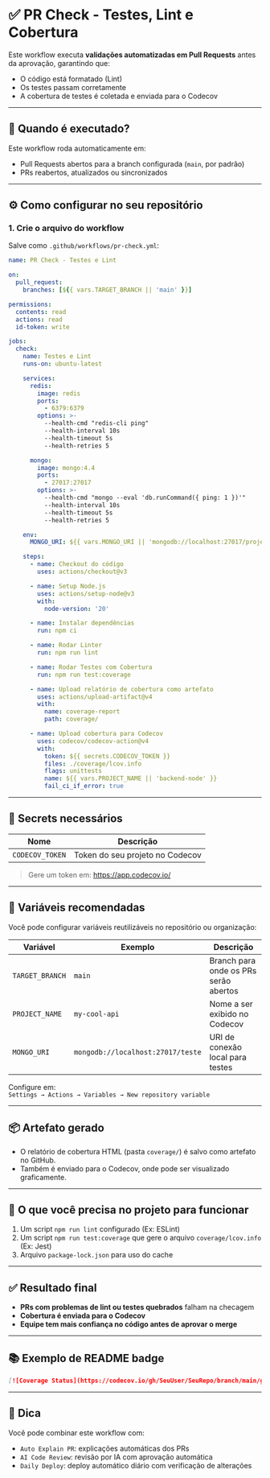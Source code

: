 # ✅ PR Check - Testes, Lint e Cobertura

Este workflow executa **validações automatizadas em Pull Requests** antes da aprovação, garantindo que:
- O código está formatado (Lint)
- Os testes passam corretamente
- A cobertura de testes é coletada e enviada para o Codecov

---

## 🚦 Quando é executado?

Este workflow roda automaticamente em:

- Pull Requests abertos para a branch configurada (`main`, por padrão)
- PRs reabertos, atualizados ou sincronizados

---

## ⚙️ Como configurar no seu repositório

### 1. Crie o arquivo do workflow

Salve como `.github/workflows/pr-check.yml`:

```yaml
name: PR Check - Testes e Lint

on:
  pull_request:
    branches: [${{ vars.TARGET_BRANCH || 'main' }}]

permissions:
  contents: read
  actions: read
  id-token: write

jobs:
  check:
    name: Testes e Lint
    runs-on: ubuntu-latest

    services:
      redis:
        image: redis
        ports:
          - 6379:6379
        options: >-
          --health-cmd "redis-cli ping"
          --health-interval 10s
          --health-timeout 5s
          --health-retries 5

      mongo:
        image: mongo:4.4
        ports:
          - 27017:27017
        options: >-
          --health-cmd "mongo --eval 'db.runCommand({ ping: 1 })'"
          --health-interval 10s
          --health-timeout 5s
          --health-retries 5

    env:
      MONGO_URI: ${{ vars.MONGO_URI || 'mongodb://localhost:27017/project-test' }}

    steps:
      - name: Checkout do código
        uses: actions/checkout@v3

      - name: Setup Node.js
        uses: actions/setup-node@v3
        with:
          node-version: '20'

      - name: Instalar dependências
        run: npm ci

      - name: Rodar Linter
        run: npm run lint

      - name: Rodar Testes com Cobertura
        run: npm run test:coverage

      - name: Upload relatório de cobertura como artefato
        uses: actions/upload-artifact@v4
        with:
          name: coverage-report
          path: coverage/

      - name: Upload cobertura para Codecov
        uses: codecov/codecov-action@v4
        with:
          token: ${{ secrets.CODECOV_TOKEN }}
          files: ./coverage/lcov.info
          flags: unittests
          name: ${{ vars.PROJECT_NAME || 'backend-node' }}
          fail_ci_if_error: true
```

---

## 🔐 Secrets necessários

| Nome                | Descrição                        |
|---------------------|----------------------------------|
| `CODECOV_TOKEN`     | Token do seu projeto no Codecov |

> Gere um token em: https://app.codecov.io/

---

## 🧩 Variáveis recomendadas

Você pode configurar variáveis reutilizáveis no repositório ou organização:

| Variável         | Exemplo                            | Descrição                                |
|------------------|------------------------------------|--------------------------------------------|
| `TARGET_BRANCH`  | `main`                             | Branch para onde os PRs serão abertos     |
| `PROJECT_NAME`   | `my-cool-api`                      | Nome a ser exibido no Codecov             |
| `MONGO_URI`      | `mongodb://localhost:27017/teste` | URI de conexão local para testes          |

Configure em:  
`Settings → Actions → Variables → New repository variable`

---

## 📦 Artefato gerado

- O relatório de cobertura HTML (pasta `coverage/`) é salvo como artefato no GitHub.
- Também é enviado para o Codecov, onde pode ser visualizado graficamente.

---

## 🎯 O que você precisa no projeto para funcionar

1. Um script `npm run lint` configurado (Ex: ESLint)
2. Um script `npm run test:coverage` que gere o arquivo `coverage/lcov.info` (Ex: Jest)
3. Arquivo `package-lock.json` para uso do cache

---

## ✅ Resultado final

- **PRs com problemas de lint ou testes quebrados** falham na checagem
- **Cobertura é enviada para o Codecov**
- **Equipe tem mais confiança no código antes de aprovar o merge**

---

## 📚 Exemplo de README badge

```md
[![Coverage Status](https://codecov.io/gh/SeuUser/SeuRepo/branch/main/graph/badge.svg)](https://codecov.io/gh/SeuUser/SeuRepo)
```

---

## 🧠 Dica

Você pode combinar este workflow com:
- `Auto Explain PR`: explicações automáticas dos PRs
- `AI Code Review`: revisão por IA com aprovação automática
- `Daily Deploy`: deploy automático diário com verificação de alterações
